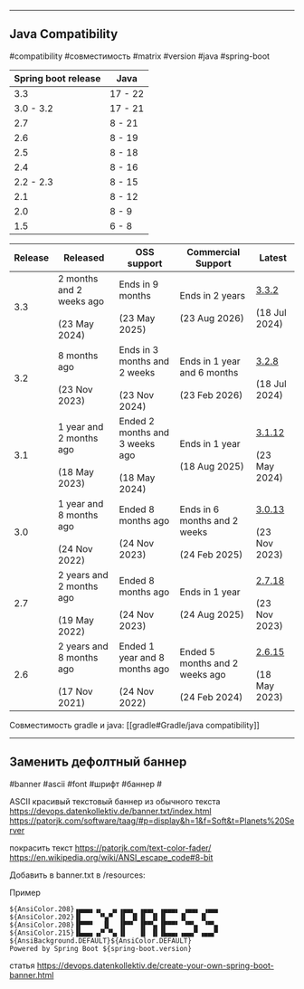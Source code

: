 
---
## Java Compatibility
#compatibility #совместимость #matrix #version #java #spring-boot

| Spring boot release | Java    |
| ------------------- | ------- |
| 3.3                 | 17 - 22 |
| 3.0 - 3.2           | 17 - 21 |
| 2.7                 | 8 - 21  |
| 2.6                 | 8 - 19  |
| 2.5                 | 8 - 18  |
| 2.4                 | 8 - 16  |
| 2.2 - 2.3           | 8 - 15  |
| 2.1                 | 8 - 12  |
| 2.0                 | 8 - 9   |
| 1.5                 | 6 - 8   |

| Release | Released                                      | OSS support                                         | Commercial Support                                  | Latest                                                                                                                         |
| ------- | --------------------------------------------- | --------------------------------------------------- | --------------------------------------------------- | ------------------------------------------------------------------------------------------------------------------------------ |
| 3.3     | 2 months and 2 weeks ago<br><br>(23 May 2024) | Ends in 9 months<br><br>(23 May 2025)               | Ends in 2 years<br><br>(23 Aug 2026)                | [3.3.2](https://github.com/spring-projects/spring-boot/releases/tag/v3.3.2 "Release Notes / Changelog")<br><br>(18 Jul 2024)   |
| 3.2     | 8 months ago<br><br>(23 Nov 2023)             | Ends in 3 months and 2 weeks<br><br>(23 Nov 2024)   | Ends in 1 year and 6 months<br><br>(23 Feb 2026)    | [3.2.8](https://github.com/spring-projects/spring-boot/releases/tag/v3.2.8 "Release Notes / Changelog")<br><br>(18 Jul 2024)   |
| 3.1     | 1 year and 2 months ago<br><br>(18 May 2023)  | Ended 2 months and 3 weeks ago<br><br>(18 May 2024) | Ends in 1 year<br><br>(18 Aug 2025)                 | [3.1.12](https://github.com/spring-projects/spring-boot/releases/tag/v3.1.12 "Release Notes / Changelog")<br><br>(23 May 2024) |
| 3.0     | 1 year and 8 months ago<br><br>(24 Nov 2022)  | Ended 8 months ago<br><br>(24 Nov 2023)             | Ends in 6 months and 2 weeks<br><br>(24 Feb 2025)   | [3.0.13](https://github.com/spring-projects/spring-boot/releases/tag/v3.0.13 "Release Notes / Changelog")<br><br>(23 Nov 2023) |
| 2.7     | 2 years and 2 months ago<br><br>(19 May 2022) | Ended 8 months ago<br><br>(24 Nov 2023)             | Ends in 1 year<br><br>(24 Aug 2025)                 | [2.7.18](https://github.com/spring-projects/spring-boot/releases/tag/v2.7.18 "Release Notes / Changelog")<br><br>(23 Nov 2023) |
| 2.6     | 2 years and 8 months ago<br><br>(17 Nov 2021) | Ended 1 year and 8 months ago<br><br>(24 Nov 2022)  | Ended 5 months and 2 weeks ago<br><br>(24 Feb 2024) | [2.6.15](https://github.com/spring-projects/spring-boot/releases/tag/v2.6.15 "Release Notes / Changelog")<br><br>(18 May 2023) |
Совместимость gradle и java: [[gradle#Gradle/java compatibility]]

---

## Заменить дефолтный баннер
#banner #ascii #font #шрифт #баннер #

ASCII красивый текстовый баннер из обычного текста
https://devops.datenkollektiv.de/banner.txt/index.html
https://patorjk.com/software/taag/#p=display&h=1&f=Soft&t=Planets%20Server

покрасить текст
https://patorjk.com/text-color-fader/
https://en.wikipedia.org/wiki/ANSI_escape_code#8-bit

Добавить в banner.txt в /resources:

Пример
```
${AnsiColor.208}▗▄▄▄▖▗▖  ▗▖▗▄▄▖ ▗▄▄▖ ▗▄▄▄▖ ▗▄▄▖ ▗▄▄▖  
${AnsiColor.202}▐▌    ▝▚▞▘ ▐▌ ▐▌▐▌ ▐▌▐▌   ▐▌   ▐▌     
${AnsiColor.208}▐▛▀▀▘  ▐▌  ▐▛▀▘ ▐▛▀▚▖▐▛▀▀▘ ▝▀▚▖ ▝▀▚▖  
${AnsiColor.215}▐▙▄▄▖▗▞▘▝▚▖▐▌   ▐▌ ▐▌▐▙▄▄▖▗▄▄▞▘▗▄▄▞▘  
${AnsiBackground.DEFAULT}${AnsiColor.DEFAULT}  
Powered by Spring Boot ${spring-boot.version}
```

статья
https://devops.datenkollektiv.de/create-your-own-spring-boot-banner.html